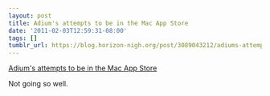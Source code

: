 ```yaml
---
layout: post
title: Adium's attempts to be in the Mac App Store
date: '2011-02-03T12:59:31-08:00'
tags: []
tumblr_url: https://blog.horizon-nigh.org/post/3089043212/adiums-attempts-to-be-in-the-mac-app-store
---
```

[Adium's attempts to be in the Mac App Store](http://adium.im/pipermail/devel_adium.im/2011-January/007973.html)  

Not going so well.

